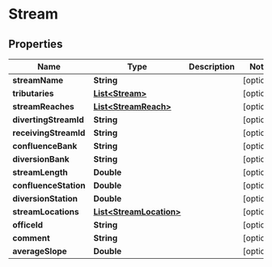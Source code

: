 

# Stream


## Properties

| Name | Type | Description | Notes |
|------------ | ------------- | ------------- | -------------|
|**streamName** | **String** |  |  [optional] |
|**tributaries** | [**List&lt;Stream&gt;**](Stream.md) |  |  [optional] |
|**streamReaches** | [**List&lt;StreamReach&gt;**](StreamReach.md) |  |  [optional] |
|**divertingStreamId** | **String** |  |  [optional] |
|**receivingStreamId** | **String** |  |  [optional] |
|**confluenceBank** | **String** |  |  [optional] |
|**diversionBank** | **String** |  |  [optional] |
|**streamLength** | **Double** |  |  [optional] |
|**confluenceStation** | **Double** |  |  [optional] |
|**diversionStation** | **Double** |  |  [optional] |
|**streamLocations** | [**List&lt;StreamLocation&gt;**](StreamLocation.md) |  |  [optional] |
|**officeId** | **String** |  |  [optional] |
|**comment** | **String** |  |  [optional] |
|**averageSlope** | **Double** |  |  [optional] |



